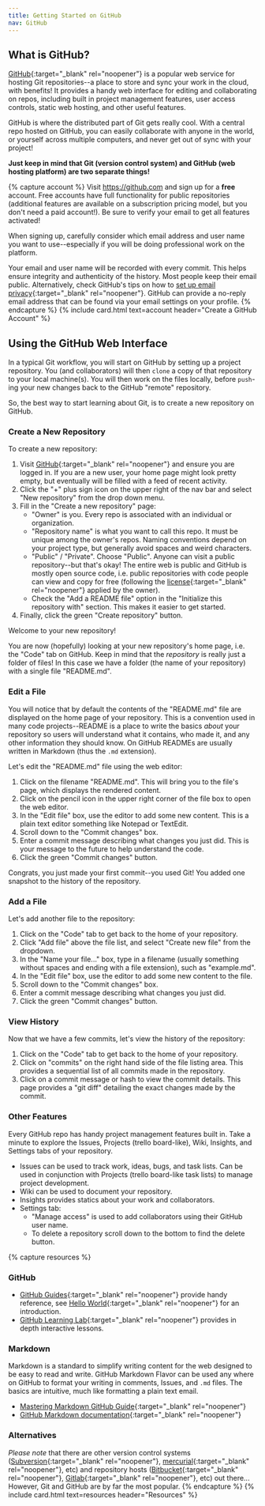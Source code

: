 ```yaml
---
title: Getting Started on GitHub
nav: GitHub
---
```


## What is GitHub?

<span class="term">[GitHub](https://github.com/){:target="_blank" rel="noopener"}</span> is a popular web service for hosting Git repositories--a place to store and sync your work in the cloud, with benefits!
It provides a handy web interface for editing and collaborating on repos, including built in project management features, user access controls, static web hosting, and other useful features.

GitHub is where the distributed part of Git gets really cool. 
With a central repo hosted on GitHub, you can easily collaborate with anyone in the world, or yourself across multiple computers, and never get out of sync with your project!

**Just keep in mind that Git (version control system) and GitHub (web hosting platform) are two separate things!**

{% capture account %}
Visit <https://github.com> and sign up for a **free** account. 
Free accounts have full functionality for public repositories (additional features are available on a subscription pricing model, but you don't need a paid account!).
Be sure to verify your email to get all features activated!

When signing up, carefully consider which email address and user name you want to use--especially if you will be doing professional work on the platform.

Your email and user name will be recorded with every commit.
This helps ensure integrity and authenticity of the history.
Most people keep their email public. 
Alternatively, check GitHub's tips on how to [set up email privacy](https://help.github.com/en/github/setting-up-and-managing-your-github-user-account/setting-your-commit-email-address#about-commit-email-addresses){:target="_blank" rel="noopener"}. 
GitHub can provide a no-reply email address that can be found via your email settings on your profile.
{% endcapture %}
{% include card.html text=account header="Create a GitHub Account" %}

## Using the GitHub Web Interface

In a typical Git workflow, you will start on GitHub by setting up a project repository. 
You (and collaborators) will then `clone` a copy of that repository to your local machine(s).
You will then work on the files locally, before `push`-ing your new changes back to the GitHub "remote" repository.

So, the best way to start learning about Git, is to create a new repository on GitHub.

### Create a New Repository

To create a new repository:

1. Visit [GitHub](https://github.com){:target="_blank" rel="noopener"} and ensure you are logged in. If you are a new user, your home page might look pretty empty, but eventually will be filled with a feed of recent activity.
2. Click the "+" plus sign icon on the upper right of the nav bar and select "New repository" from the drop down menu. 
3. Fill in the "Create a new repository" page:
    - "Owner" is you. Every repo is associated with an individual or organization.
    - "Repository name" is what you want to call this repo. It must be unique among the owner's repos. Naming conventions depend on your project type, but generally avoid spaces and weird characters.
    - "Public" / "Private". Choose "Public". Anyone can visit a public repository--but that's okay! The entire web is public and GitHub is mostly open source code, i.e. public repositories with code people can view and copy for free (following the [license](https://docs.github.com/en/free-pro-team@latest/github/creating-cloning-and-archiving-repositories/licensing-a-repository){:target="_blank" rel="noopener"} applied by the owner).
    - Check the "Add a README file" option in the "Initialize this repository with" section. This makes it easier to get started.
4. Finally, click the green "Create repository" button. 

Welcome to your new repository!

You are now (hopefully) looking at your new repository's home page, i.e. the "Code" tab on GitHub.
Keep in mind that the *repository* is really just a folder of files!
In this case we have a folder (the name of your repository) with a single file "README.md".

### Edit a File

You will notice that by default the contents of the "README.md" file are displayed on the home page of your repository. 
This is a convention used in many code projects--<span class="term">README</span> is a place to write the basics *about* your repository so users will understand what it contains, who made it, and any other information they should know. 
On GitHub READMEs are usually written in Markdown (thus the `.md` extension). 

Let's edit the "README.md" file using the web editor:

1. Click on the filename "README.md". This will bring you to the file's page, which displays the rendered content.
2. Click on the pencil icon in the upper right corner of the file box to open the web editor.
3. In the "Edit file" box, use the editor to add some new content. This is a plain text editor something like Notepad or TextEdit.
4. Scroll down to the "Commit changes" box.
5. Enter a commit message describing what changes you just did. This is your message to the future to help understand the code.
6. Click the green "Commit changes" button.

Congrats, you just made your first commit--you used Git! 
You added one snapshot to the history of the repository.

### Add a File

Let's add another file to the repository:

1. Click on the "Code" tab to get back to the home of your repository.
2. Click "Add file" above the file list, and select "Create new file" from the dropdown.
3. In the "Name your file..." box, type in a filename (usually something without spaces and ending with a file extension), such as "example.md".
4. In the "Edit file" box, use the editor to add some new content to the file.
5. Scroll down to the "Commit changes" box.
6. Enter a commit message describing what changes you just did.
7. Click the green "Commit changes" button.

### View History

Now that we have a few commits, let's view the history of the repository:

1. Click on the "Code" tab to get back to the home of your repository.
2. Click on "commits" on the right hand side of the file listing area. This provides a sequential list of all commits made in the repository.
3. Click on a commit message or hash to view the commit details. This page provides a "git diff" detailing the exact changes made by the commit.

### Other Features

Every GitHub repo has handy project management features built in. 
Take a minute to explore the Issues, Projects (trello board-like), Wiki, Insights, and Settings tabs of your repository. 

- Issues can be used to track work, ideas, bugs, and task lists. Can be used in conjunction with Projects (trello board-like task lists) to manage project development.
- Wiki can be used to document your repository.
- Insights provides statics about your work and collaborators.
- Settings tab:
    - "Manage access" is used to add collaborators using their GitHub user name.
    - To delete a repository scroll down to the bottom to find the delete button.

{% capture resources %}
### GitHub

- [GitHub Guides](https://guides.github.com/){:target="_blank" rel="noopener"} provide handy reference, see [Hello World](https://guides.github.com/activities/hello-world/){:target="_blank" rel="noopener"} for an introduction.
- [GitHub Learning Lab](https://lab.github.com/){:target="_blank" rel="noopener"} provides in depth interactive lessons.

### Markdown 

Markdown is a standard to simplify writing content for the web designed to be easy to read and write. 
GitHub Markdown Flavor can be used any where on GitHub to format your writing in comments, Issues, and `.md` files.
The basics are intuitive, much like formatting a plain text email.

- [Mastering Markdown GitHub Guide](https://guides.github.com/features/mastering-markdown/){:target="_blank" rel="noopener"}
- [GitHub Markdown documentation](https://docs.github.com/en/free-pro-team@latest/github/writing-on-github/basic-writing-and-formatting-syntax){:target="_blank" rel="noopener"}

### Alternatives

*Please note* that there are other version control systems ([Subversion](https://subversion.apache.org/){:target="_blank" rel="noopener"}, [mercurial](https://www.mercurial-scm.org/){:target="_blank" rel="noopener"}, etc) and repository hosts ([Bitbucket](https://bitbucket.org/){:target="_blank" rel="noopener"}, [Gitlab](https://about.gitlab.com/gitlab-com/){:target="_blank" rel="noopener"}, etc) out there...
However, Git and GitHub are by far the most popular.
{% endcapture %}
{% include card.html text=resources header="Resources" %}
